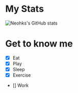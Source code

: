 # My Stats
![Neohks's GitHub stats](https://github-readme-stats.vercel.app/api?username=neohks&theme=dark&show_icons=true&count_private=true)

# Get to know me
- [x] Eat
- [x] Play
- [x] Sleep
- [x] Exercise
- [] Work 
